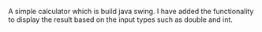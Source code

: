 A simple calculator which is build java swing. I have added the functionality to display the result based on the input types such as double and int.
